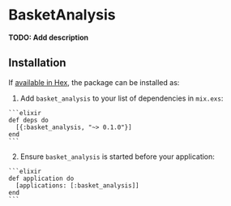 # BasketAnalysis

**TODO: Add description**

## Installation

If [available in Hex](https://hex.pm/docs/publish), the package can be installed as:

  1. Add `basket_analysis` to your list of dependencies in `mix.exs`:

    ```elixir
    def deps do
      [{:basket_analysis, "~> 0.1.0"}]
    end
    ```

  2. Ensure `basket_analysis` is started before your application:

    ```elixir
    def application do
      [applications: [:basket_analysis]]
    end
    ```

